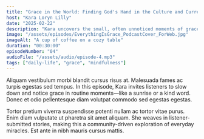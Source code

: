 ```yaml
---
title: "Grace in the World: Finding God's Hand in the Culture and Current Events"
host: "Kara Loryn Lilly"
date: "2025-02-22"
description: "Kara uncovers the small, often unnoticed moments of grace in daily life, encouraging listeners to see beauty in the ordinary."
image: "/assets/episodes/EverythingIsGrace_PodcastCover_ForWeb.jpg"
imageAlt: "A cup of coffee on a cozy table"
duration: "00:30:00"
episodeNumber: "04"
audioFile: "/assets/audio/episode-4.mp3"
tags: ["daily-life", "grace", "mindfulness"]
---
```


Aliquam vestibulum morbi blandit cursus risus at. Malesuada fames ac turpis egestas sed tempus. In this episode, Kara invites listeners to slow down and notice grace in routine moments—like a sunrise or a kind word. Donec et odio pellentesque diam volutpat commodo sed egestas egestas.

Tortor pretium viverra suspendisse potenti nullam ac tortor vitae purus. Enim diam vulputate ut pharetra sit amet aliquam. She weaves in listener-submitted stories, making this a community-driven exploration of everyday miracles. Est ante in nibh mauris cursus mattis.
